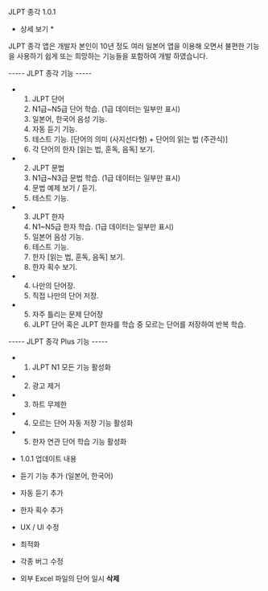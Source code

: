 JLPT 종각 1.0.1


* 상세 보기 *

JLPT 종각 앱은 개발자 본인이 10년 정도 여러 일본어 앱을 이용해 오면서 불편한 기능을 사용하기 쉽게 또는 희망하는 기능들을 포함하여 개발 하였습니다.


----- JLPT 종각 기능 -----



* 1. JLPT 단어
    1. N1급~N5급 단어 학습. (1급 데이터는 일부만 표시)
    2. 일본어, 한국어 음성 기능.
    3. 자동 듣기 기능.
    4. 테스트 기능.
      [단어의 의미 (사지선다형) + 단어의 읽는 법 (주관식)]
    5. 각 단어의 한자 [읽는 법, 훈독, 음독] 보기.



* 2. JLPT 문법
    1. N1급~N3급 문법 학습. (1급 데이터는 일부만 표시)
    2. 문법 예제 보기 / 듣기.
    3. 테스트 기능.



* 3. JLPT 한자
    1. N1~N5급 한자 학습. (1급 데이터는 일부만 표시)
    2. 일본어 음성 기능.
    3. 테스트 기능.
    4. 한자 [읽는 법, 훈독, 음독] 보기.
    5. 한자 획수 보기.



* 4. 나만의 단어장.
    1. 직접 나만의 단어 저장.



* 5. 자주 틀리는 문제 단어장
    1. JLPT 단어 혹은 JLPT 한자를 학습 중 모르는 단어를 저장하여 반복 학습.



----- JLPT 종각 Plus 기능 -----



* 1. JLPT N1 모든 기능 활성화
* 2. 광고 제거
* 3. 하트 무제한
* 4. 모르는 단어 자동 저장 기능 활성화
* 5. 한자 연관 단어 학습 기능 활성화


- 1.0.1 업데이트 내용

- 듣기 기능 추가 (일본어, 한국어) 
- 자동 듣기 추가
- 한자 획수 추가
- UX / UI 수정
- 최적화
- 각종 버그 수정
- 외부 Excel 파일의 단어 일시 **삭제**